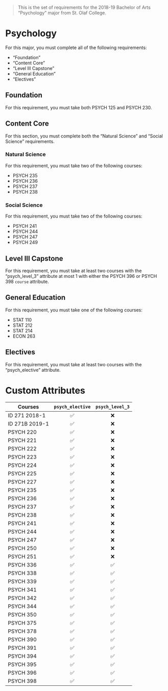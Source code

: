 > This is the set of requirements for the 2018-19 Bachelor of Arts “Psychology” major from St. Olaf College.

# Psychology
For this major, you must complete all of the following requirements:

- “Foundation”
- “Content Core”
- “Level III Capstone”
- “General Education”
- “Electives”

## Foundation
For this requirement, you must take both PSYCH 125 and PSYCH 230.


## Content Core
For this section, you must complete both the “Natural Science” and “Social Science” requirements.

### Natural Science
For this requirement, you must take two of the following courses:

- PSYCH 235
- PSYCH 236
- PSYCH 237
- PSYCH 238

### Social Science
For this requirement, you must take two of the following courses:

- PSYCH 241
- PSYCH 244
- PSYCH 247
- PSYCH 249


## Level III Capstone
For this requirement, you must take at least two courses with the “psych_level_3” attribute at most 1 with either the PSYCH 396 or PSYCH 398 `course` attribute.


## General Education
For this requirement, you must take one of the following courses:

- STAT 110
- STAT 212
- STAT 214
- ECON 263


## Electives
For this requirement, you must take at least two courses with the “psych_elective” attribute.

# Custom Attributes

Courses | `psych_elective` | `psych_level_3`
--- | :---: | :---:
ID 271 2018-1 | ✅ | ❌
ID 271B 2019-1 | ✅ | ❌
PSYCH 220 | ✅ | ❌
PSYCH 221 | ✅ | ❌
PSYCH 222 | ✅ | ❌
PSYCH 223 | ✅ | ❌
PSYCH 224 | ✅ | ❌
PSYCH 225 | ✅ | ❌
PSYCH 227 | ✅ | ❌
PSYCH 235 | ✅ | ❌
PSYCH 236 | ✅ | ❌
PSYCH 237 | ✅ | ❌
PSYCH 238 | ✅ | ❌
PSYCH 241 | ✅ | ❌
PSYCH 244 | ✅ | ❌
PSYCH 247 | ✅ | ❌
PSYCH 250 | ✅ | ❌
PSYCH 251 | ✅ | ❌
PSYCH 336 | ✅ | ✅
PSYCH 338 | ✅ | ✅
PSYCH 339 | ✅ | ✅
PSYCH 341 | ✅ | ✅
PSYCH 342 | ✅ | ✅
PSYCH 344 | ✅ | ✅
PSYCH 350 | ✅ | ✅
PSYCH 375 | ✅ | ✅
PSYCH 378 | ✅ | ✅
PSYCH 390 | ✅ | ✅
PSYCH 391 | ✅ | ✅
PSYCH 394 | ✅ | ✅
PSYCH 395 | ✅ | ✅
PSYCH 396 | ✅ | ✅
PSYCH 398 | ✅ | ✅

